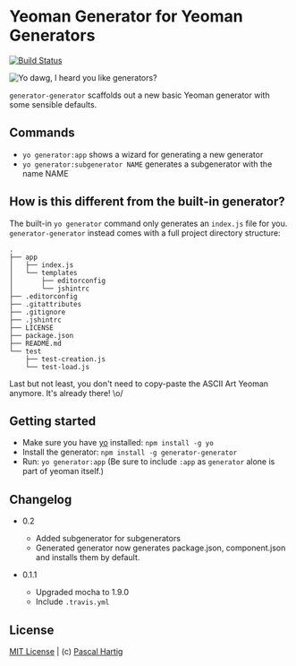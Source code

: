# Yeoman Generator for Yeoman Generators
[![Build Status](https://secure.travis-ci.org/yeoman/generator-generator.png?branch=master)](https://travis-ci.org/yeoman/generator-generator)

![Yo dawg, I heard you like generators?](http://i.imgur.com/2gqiift.jpg)

`generator-generator` scaffolds out a new basic Yeoman generator with some
sensible defaults.

## Commands

* `yo generator:app` shows a wizard for generating a new generator
* `yo generator:subgenerator NAME` generates a subgenerator with the name NAME

## How is this different from the built-in generator?

The built-in `yo generator` command only generates an `index.js` file for you.
`generator-generator` instead comes with a full project directory structure:

    .
    ├── app
    │   ├── index.js
    │   └── templates
    │       ├── editorconfig
    │       └── jshintrc
    ├── .editorconfig
    ├── .gitattributes
    ├── .gitignore
    ├── .jshintrc
    ├── LICENSE
    ├── package.json
    ├── README.md
    └── test
        ├── test-creation.js
        └── test-load.js

Last but not least, you don't need to copy-paste the ASCII Art Yeoman anymore.
It's already there! \o/

## Getting started
- Make sure you have [yo](https://github.com/yeoman/yo) installed:
    `npm install -g yo`
- Install the generator: `npm install -g generator-generator`
- Run: `yo generator:app` (Be sure to include `:app` as `generator` alone is part of yeoman itself.)

## Changelog

* 0.2
    * Added subgenerator for subgenerators
    * Generated generator now generates package.json, component.json and
      installs them by default.

* 0.1.1
    * Upgraded mocha to 1.9.0
    * Include `.travis.yml`

## License
[MIT License](http://en.wikipedia.org/wiki/MIT_License) |
(c) [Pascal Hartig](http://passy.me)
